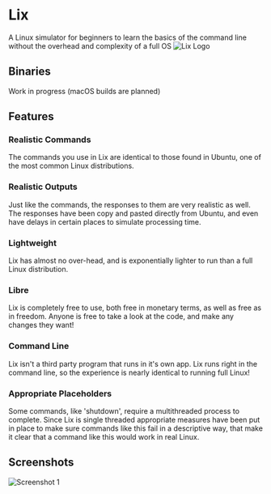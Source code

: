 # Lix
A Linux simulator for beginners to learn the basics of the command line without the overhead and complexity of a full OS
![Lix Logo](https://v0lttech.com/assets/img/lixlogo.png)

## Binaries
Work in progress
(macOS builds are planned)

## Features
### Realistic Commands
The commands you use in Lix are identical to those found in Ubuntu, one of the most common Linux distributions.

### Realistic Outputs
Just like the commands, the responses to them are very realistic as well. The responses have been copy and pasted directly from Ubuntu, and even have delays in certain places to simulate processing time.

### Lightweight
Lix has almost no over-head, and is exponentially lighter to run than a full Linux distribution.

### Libre
Lix is completely free to use, both free in monetary terms, as well as free as in freedom. Anyone is free to take a look at the code, and make any changes they want!

### Command Line
Lix isn't a third party program that runs in it's own app. Lix runs right in the command line, so the experience is nearly identical to running full Linux!

### Appropriate Placeholders
Some commands, like 'shutdown', require a multithreaded process to complete. Since Lix is single threaded appropriate measures have been put in place to make sure commands like this fail in a descriptive way, that make it clear that a command like this would work in real Linux.

## Screenshots
![Screenshot 1](https://v0lttech.com/files/images/lix/1.png)
